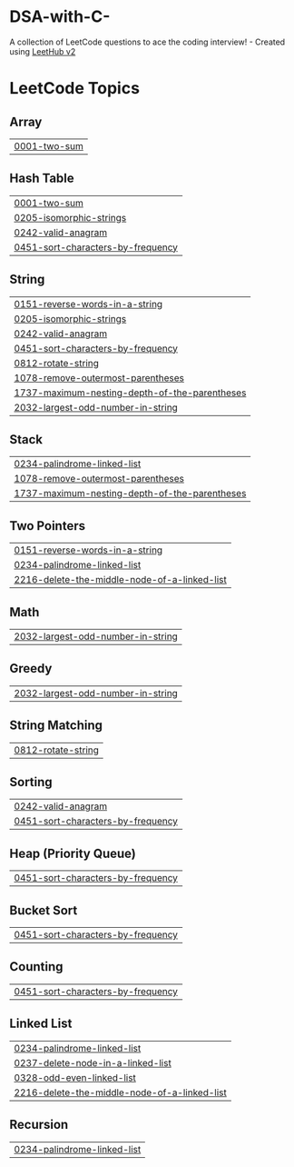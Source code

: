 # DSA-with-C-
A collection of LeetCode questions to ace the coding interview! - Created using [LeetHub v2](https://github.com/arunbhardwaj/LeetHub-2.0)

<!---LeetCode Topics Start-->
# LeetCode Topics
## Array
|  |
| ------- |
| [0001-two-sum](https://github.com/code-with-deep/DSA-with-C-/tree/master/0001-two-sum) |
## Hash Table
|  |
| ------- |
| [0001-two-sum](https://github.com/code-with-deep/DSA-with-C-/tree/master/0001-two-sum) |
| [0205-isomorphic-strings](https://github.com/code-with-deep/DSA-with-C-/tree/master/0205-isomorphic-strings) |
| [0242-valid-anagram](https://github.com/code-with-deep/DSA-with-C-/tree/master/0242-valid-anagram) |
| [0451-sort-characters-by-frequency](https://github.com/code-with-deep/DSA-with-C-/tree/master/0451-sort-characters-by-frequency) |
## String
|  |
| ------- |
| [0151-reverse-words-in-a-string](https://github.com/code-with-deep/DSA-with-C-/tree/master/0151-reverse-words-in-a-string) |
| [0205-isomorphic-strings](https://github.com/code-with-deep/DSA-with-C-/tree/master/0205-isomorphic-strings) |
| [0242-valid-anagram](https://github.com/code-with-deep/DSA-with-C-/tree/master/0242-valid-anagram) |
| [0451-sort-characters-by-frequency](https://github.com/code-with-deep/DSA-with-C-/tree/master/0451-sort-characters-by-frequency) |
| [0812-rotate-string](https://github.com/code-with-deep/DSA-with-C-/tree/master/0812-rotate-string) |
| [1078-remove-outermost-parentheses](https://github.com/code-with-deep/DSA-with-C-/tree/master/1078-remove-outermost-parentheses) |
| [1737-maximum-nesting-depth-of-the-parentheses](https://github.com/code-with-deep/DSA-with-C-/tree/master/1737-maximum-nesting-depth-of-the-parentheses) |
| [2032-largest-odd-number-in-string](https://github.com/code-with-deep/DSA-with-C-/tree/master/2032-largest-odd-number-in-string) |
## Stack
|  |
| ------- |
| [0234-palindrome-linked-list](https://github.com/code-with-deep/DSA-with-C-/tree/master/0234-palindrome-linked-list) |
| [1078-remove-outermost-parentheses](https://github.com/code-with-deep/DSA-with-C-/tree/master/1078-remove-outermost-parentheses) |
| [1737-maximum-nesting-depth-of-the-parentheses](https://github.com/code-with-deep/DSA-with-C-/tree/master/1737-maximum-nesting-depth-of-the-parentheses) |
## Two Pointers
|  |
| ------- |
| [0151-reverse-words-in-a-string](https://github.com/code-with-deep/DSA-with-C-/tree/master/0151-reverse-words-in-a-string) |
| [0234-palindrome-linked-list](https://github.com/code-with-deep/DSA-with-C-/tree/master/0234-palindrome-linked-list) |
| [2216-delete-the-middle-node-of-a-linked-list](https://github.com/code-with-deep/DSA-with-C-/tree/master/2216-delete-the-middle-node-of-a-linked-list) |
## Math
|  |
| ------- |
| [2032-largest-odd-number-in-string](https://github.com/code-with-deep/DSA-with-C-/tree/master/2032-largest-odd-number-in-string) |
## Greedy
|  |
| ------- |
| [2032-largest-odd-number-in-string](https://github.com/code-with-deep/DSA-with-C-/tree/master/2032-largest-odd-number-in-string) |
## String Matching
|  |
| ------- |
| [0812-rotate-string](https://github.com/code-with-deep/DSA-with-C-/tree/master/0812-rotate-string) |
## Sorting
|  |
| ------- |
| [0242-valid-anagram](https://github.com/code-with-deep/DSA-with-C-/tree/master/0242-valid-anagram) |
| [0451-sort-characters-by-frequency](https://github.com/code-with-deep/DSA-with-C-/tree/master/0451-sort-characters-by-frequency) |
## Heap (Priority Queue)
|  |
| ------- |
| [0451-sort-characters-by-frequency](https://github.com/code-with-deep/DSA-with-C-/tree/master/0451-sort-characters-by-frequency) |
## Bucket Sort
|  |
| ------- |
| [0451-sort-characters-by-frequency](https://github.com/code-with-deep/DSA-with-C-/tree/master/0451-sort-characters-by-frequency) |
## Counting
|  |
| ------- |
| [0451-sort-characters-by-frequency](https://github.com/code-with-deep/DSA-with-C-/tree/master/0451-sort-characters-by-frequency) |
## Linked List
|  |
| ------- |
| [0234-palindrome-linked-list](https://github.com/code-with-deep/DSA-with-C-/tree/master/0234-palindrome-linked-list) |
| [0237-delete-node-in-a-linked-list](https://github.com/code-with-deep/DSA-with-C-/tree/master/0237-delete-node-in-a-linked-list) |
| [0328-odd-even-linked-list](https://github.com/code-with-deep/DSA-with-C-/tree/master/0328-odd-even-linked-list) |
| [2216-delete-the-middle-node-of-a-linked-list](https://github.com/code-with-deep/DSA-with-C-/tree/master/2216-delete-the-middle-node-of-a-linked-list) |
## Recursion
|  |
| ------- |
| [0234-palindrome-linked-list](https://github.com/code-with-deep/DSA-with-C-/tree/master/0234-palindrome-linked-list) |
<!---LeetCode Topics End-->